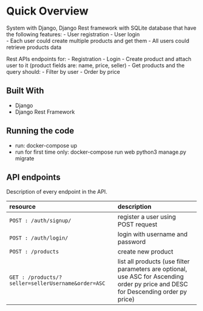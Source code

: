# Quick Overview

System with Django, Django Rest framework with SQLite database that have the following features:
      - User registration
      - User login   
      - Each user could create multiple products and get them
      - All users could retrieve products data

Rest APIs endpoints for:
      - Registration
      - Login
      - Create product and attach user to it (product fields are: name, price, seller)
      - Get products and the query should:
          - Filter by user
          - Order by price

## Built With

- Django 
- Django Rest Framework

## Running the code

- run:
    docker-compose up
- run for first time only:
    docker-compose run web python3 manage.py migrate


## API endpoints
Description of every endpoint in the API.

| resource                    | description                       |
|:----------------------------|:----------------------------------|
| `POST : /auth/signup/`               | register a user using POST request |
| `POST : /auth/login/`          | login with username and password |
| `POST : /products`        | create new product |
| `GET : /products/?seller=sellerUsername&order=ASC`        | list all products (use filter parameters are optional, use ASC for Ascending order py price and DESC for Descending order py price) |
